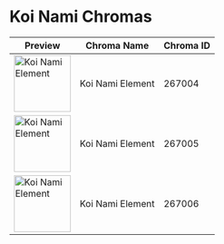 # Koi Nami Chromas

| Preview | Chroma Name | Chroma ID |
|---|---|---|
| <img src='https://raw.communitydragon.org/latest/plugins/rcp-be-lol-game-data/global/default/v1/champion-chroma-images/267/267004.png' alt='Koi Nami Element' width='100'> | Koi Nami Element | 267004 |
| <img src='https://raw.communitydragon.org/latest/plugins/rcp-be-lol-game-data/global/default/v1/champion-chroma-images/267/267005.png' alt='Koi Nami Element' width='100'> | Koi Nami Element | 267005 |
| <img src='https://raw.communitydragon.org/latest/plugins/rcp-be-lol-game-data/global/default/v1/champion-chroma-images/267/267006.png' alt='Koi Nami Element' width='100'> | Koi Nami Element | 267006 |
